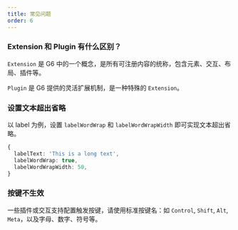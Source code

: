 ```yaml
---
title: 常见问题
order: 6
---
```


### Extension 和 Plugin 有什么区别？

`Extension` 是 G6 中的一个概念，是所有可注册内容的统称，包含元素、交互、布局、插件等。

`Plugin` 是 G6 提供的灵活扩展机制，是一种特殊的 `Extension`。

### 设置文本超出省略

以 label 为例，设置 `labelWordWrap` 和 `labelWordWrapWidth` 即可实现文本超出省略。

```typescript
{
  labelText: 'This is a long text',
  labelWordWrap: true,
  labelWordWrapWidth: 50,
}
```

### 按键不生效

一些插件或交互支持配置触发按键，请使用标准按键名：如 `Control`, `Shift`, `Alt`, `Meta`，以及字母、数字、符号等。
